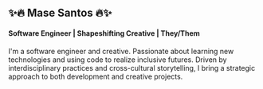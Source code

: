 <h2>✨🔥  Mase Santos  🔥✨</h2>
<h4>Software Engineer | Shapeshifting Creative | They/Them</h4>

I'm a software engineer and creative. Passionate about learning new technologies and using code to realize inclusive futures. Driven by interdisciplinary practices and cross-cultural storytelling, I bring a strategic approach to both development and creative projects.

<!--
**MaseSantos/MaseSantos** is a ✨ _special_ ✨ repository because its `README.md` (this file) appears on your GitHub profile.

Here are some ideas to get you started:

- 🔭 I’m currently working on ...
- 🌱 I’m currently learning ...
- 👯 I’m looking to collaborate on ...
- 🤔 I’m looking for help with ...
- 💬 Ask me about ...
- 📫 How to reach me: ...
- 😄 Pronouns: ...
- ⚡ Fun fact: ...
-->

